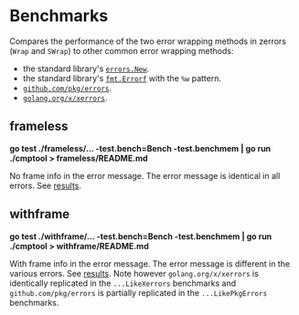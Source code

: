 # Benchmarks

Compares the performance of the two error wrapping methods in zerrors (`Wrap` and `SWrap`) to other common error
wrapping methods:
- the standard library's [`errors.New`](https://golang.org/pkg/errors/#New).
- the standard library's [`fmt.Errorf`](https://golang.org/pkg/fmt/#Errorf) with the `%w` pattern.
- [`github.com/pkg/errors`](https://github.com/pkg/errors).
- [`golang.org/x/xerrors`](https://github.com/golang/xerrors).

## frameless

**go test ./frameless/... -test.bench=Bench -test.benchmem | go run ./cmptool > frameless/README.md**

No frame info in the error message. The error message is identical in all errors. See [results](frameless/README.md).

## withframe

**go test ./withframe/... -test.bench=Bench -test.benchmem | go run ./cmptool > withframe/README.md**

With frame info in the error message. The error message is different in the various errors. See 
[results](withframe/README.md). Note however `golang.org/x/xerrors` is identically replicated in the `...LikeXerrors` 
benchmarks and `github.com/pkg/errors` is partially replicated in the `...LikePkgErrors` benchmarks.